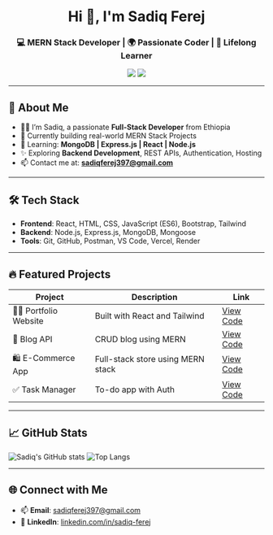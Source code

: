 <h1 align="center">Hi 👋, I'm Sadiq Ferej</h1>
<h3 align="center">💻 MERN Stack Developer | 🌍 Passionate Coder | 🎯 Lifelong Learner</h3>

<p align="center">
  <a href="mailto:sadiqferej397@gmail.com"><img src="https://img.shields.io/badge/Gmail-D14836?style=for-the-badge&logo=gmail&logoColor=white"/></a>
  <a href="https://www.linkedin.com/in/sadiq-ferej-18b4b4347"><img src="https://img.shields.io/badge/LinkedIn-0A66C2?style=for-the-badge&logo=linkedin&logoColor=white"/></a>
</p>

---

## 🚀 About Me
- 👨‍💻 I’m Sadiq, a passionate **Full-Stack Developer** from Ethiopia
- 🔭 Currently building real-world MERN Stack Projects
- 🌱 Learning: **MongoDB | Express.js | React | Node.js**
- ✨ Exploring **Backend Development**, REST APIs, Authentication, Hosting
- 📫 Contact me at: **sadiqferej397@gmail.com**

---

## 🛠️ Tech Stack
- **Frontend**: React, HTML, CSS, JavaScript (ES6), Bootstrap, Tailwind
- **Backend**: Node.js, Express.js, MongoDB, Mongoose
- **Tools**: Git, GitHub, Postman, VS Code, Vercel, Render

---

## 🔥 Featured Projects

| Project | Description | Link |
|--------|-------------|------|
| 🧑‍🎓 Portfolio Website | Built with React and Tailwind | [View Code](https://github.com/Devloperameen/portfolio-website) |
| 📝 Blog API | CRUD blog using MERN | [View Code](https://github.com/Devloperameen/mern-blog) |
| 🛍️ E-Commerce App | Full-stack store using MERN stack | [View Code](https://github.com/Devloperameen/mern-store) |
| ✅ Task Manager | To-do app with Auth | [View Code](https://github.com/Devloperameen/todo-app-mern) |

---

## 📈 GitHub Stats

![Sadiq's GitHub stats](https://github-readme-stats.vercel.app/api?username=Devloperameen&show_icons=true&theme=tokyonight)
![Top Langs](https://github-readme-stats.vercel.app/api/top-langs/?username=Devloperameen&layout=compact&theme=tokyonight)

---

## 🌐 Connect with Me

- 📫 **Email**: sadiqferej397@gmail.com  
- 🔗 **LinkedIn**: [linkedin.com/in/sadiq-ferej](https://www.linkedin.com/in/sadiq-ferej-18b4b4347)


